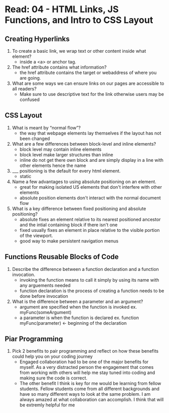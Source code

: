 # Read: 04 - HTML Links, JS Functions, and Intro to CSS Layout

## Creating Hyperlinks

1. To create a basic link, we wrap text or other content inside what element?
   * inside a \<a> or anchor tag.
2. The href attribute contains what information?
   * the href attribute contains the target or webaddress of where you are going.
3. What are some ways we can ensure links on our pages are accessible to all readers?
   * Make sure to use descriptive text for the link otherwise users may be confused

## CSS Layout

1. What is meant by “normal flow”?
   * the way that webpage elements lay themselves if the layout has not been changed
2. What are a few differences between block-level and inline elements?
   * block level may contain inline elements
   * block level make larger structures than inline
   * inline do not get there own block and are simply display in a line with other elements hence the name
3. ___ positioning is the default for every html element.
   * static
4. Name a few advantages to using absolute positioning on an element.
   * great for making isolated US elements that don't interfere with other elements
   * absolute position elements don't interact with the normal document flow
5. What is a key difference between fixed positioning and absolute positioning?
   * absolute fixes an element relative to its nearest positioned ancestor and the intial containing block if there isn't one
   * fixed usually fixes an element in place relative to the visible portion of the viewport.
   * good way to make persistent navigation menus

## Functions Reusable Blocks of Code

1. Describe the difference between a function declaration and a function invocation.
   * invoking the function means to call it simply by using its name with any arguements needed
   * function declaration is the process of creating a function needs to be done before invocation
2. What is the difference between a parameter and an argument?
   * argument are specified when the function is invoked ex. myFunc(someArgument)
   * a parameter is when the function is declared ex. function myFunc(parameter) <- beginning of the declaration

## Piar Programming

1. Pick 2 benefits to pair programming and reflect on how these benefits could help you on your coding journey
   * Engaged collaboration had to be one of the major benefits for myself. As a very distracted person the engagement that comes from working with others will help me stay tuned into coding and making sure the code is correct.
   * The other benefit I think is key for me would be learning from fellow students. Fellow students come from all different backgrounds and have so many different ways to look at the same problem. I am always amazed at what collaboration can accomplish. I think that will be extremly helpful for me
